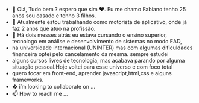 - 👋  Olá, Tudo bem ? espero que sim ♥. Eu me chamo Fabiano tenho 25 anos sou casado e tenho 3 filhos.
- 👀 Atualmente estou trabalhando como motorista de aplicativo, onde já faz 2 anos que atuo na profissão.
- 🌱 Há dois messes atrás eu estava cursando o ensino superior, tecnologo em análise e desenvolvimento de sistemas  no modo EAD,
- na universidade internacional (UNINTER) mas com algumas dificuldades financeira optei pelo cancelamento da mesma. sempre estudei
- alguns cursos livres de tecnologia, mas acabava parando por alguma situação pessoal.Hoje voltei para esse universo e com foco total
- quero focar em front-end, aprender javascript,html,css e alguns frameworks.
- �️ i’m looking to collaborate on ...
- 📫 How to reach me ...

<!---
Nice-Pro/Nice-Pro is a ✨ special ✨ repository because its `README.md` (this file) appears on your GitHub profile.
You can click the Preview link to take a look at your changes.
--->
